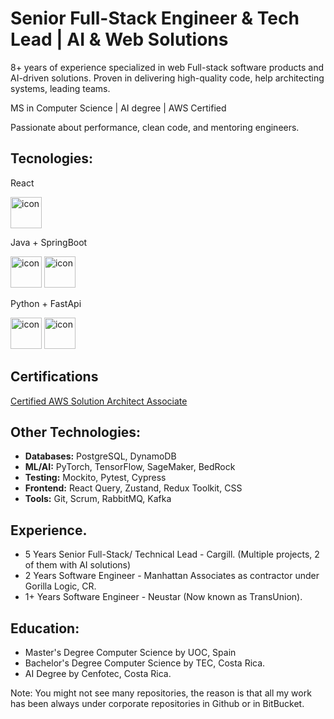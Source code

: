 # Senior Full-Stack Engineer & Tech Lead | AI & Web Solutions

8+ years of experience specialized in web Full-stack software products and AI-driven solutions. Proven in delivering high-quality code, help architecting systems, leading teams.

MS in Computer Science | AI degree | AWS Certified

Passionate about performance, clean code, and mentoring engineers.

## Tecnologies:

React 

<img src="https://raw.githubusercontent.com/marwin1991/profile-technology-icons/refs/heads/main/icons/react.png" alt="icon" width="50" height="50"> 

Java + SpringBoot 

<img src="https://raw.githubusercontent.com/marwin1991/profile-technology-icons/refs/heads/main/icons/java.png" alt="icon" width="50" height="50"> <img src="https://raw.githubusercontent.com/marwin1991/profile-technology-icons/refs/heads/main/icons/spring_boot.png" alt="icon" width="50" height="50">

Python + FastApi 

<img src="https://raw.githubusercontent.com/marwin1991/profile-technology-icons/refs/heads/main/icons/python.png" alt="icon" width="50" height="50"> <img src="https://icon.icepanel.io/Technology/svg/FastAPI.svg" alt="icon" width="50" height="50">

## Certifications
[Certified AWS Solution Architect Associate](https://www.credly.com/badges/329e4e13-4262-4a42-981d-526f80bdbaa5/linked_in_profile)

## Other Technologies:
- **Databases:**  PostgreSQL, DynamoDB  
- **ML/AI:**  PyTorch, TensorFlow, SageMaker, BedRock  
- **Testing:**  Mockito, Pytest, Cypress
- **Frontend:**  React Query, Zustand, Redux Toolkit, CSS  
- **Tools:**  Git, Scrum, RabbitMQ, Kafka  

## Experience.

- 5 Years Senior Full-Stack/ Technical Lead - Cargill. (Multiple projects, 2 of them with AI solutions)
- 2 Years Software Engineer - Manhattan Associates as contractor under Gorilla Logic, CR.
- 1+  Years Software Engineer - Neustar (Now known as TransUnion).
  
## Education:
- Master's Degree Computer Science by UOC, Spain
- Bachelor's Degree Computer Science by TEC, Costa Rica.
- AI Degree by Cenfotec, Costa Rica.

Note: You might not see many repositories, the reason is that all my work has been always under corporate repositories in Github or in BitBucket.

<!--
**carlosan1708/carlosan1708** is a ✨ _special_ ✨ repository because its `README.md` (this file) appears on your GitHub profile.

Here are some ideas to get you started:

- 🔭 I’m currently working on ...
- 🌱 I’m currently learning ...
- 👯 I’m looking to collaborate on ...
- 🤔 I’m looking for help with ...
- 💬 Ask me about ...
- 📫 How to reach me: ...
- 😄 Pronouns: ...
- ⚡ Fun fact: ...
-->
